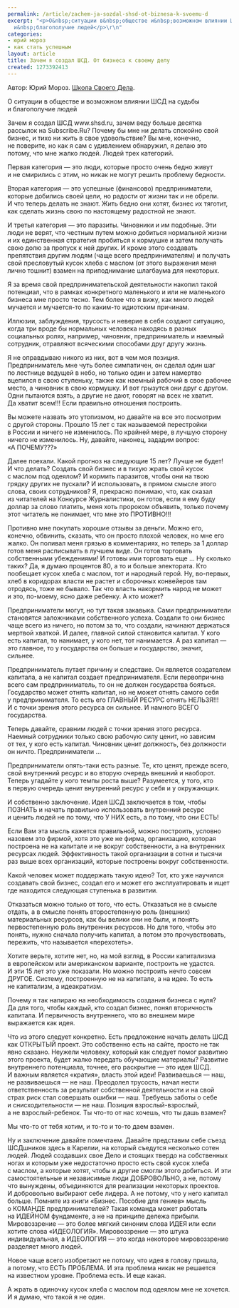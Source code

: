 ```yaml
---
permalink: /article/zachem-ja-sozdal-shsd-ot-biznesa-k-svoemu-d
excerpt: "<p>О&nbsp;ситуации в&nbsp;обществе и&nbsp;возможном влиянии ШСД на&nbsp;судьбы
  и&nbsp;благополучие людей</p>\r\n"
categories:
- юрий мороз
- как стать успешным
layout: article
title: Зачем я создал ШСД. От бизнеса к своему делу
created: 1273392413
---
```

<!--break-->
<p>Автор: Юрий Мороз. <a href="http://www.shsd.ru/">Школа Своего Дела</a>.</p>
<p>О&nbsp;ситуации в&nbsp;обществе и&nbsp;возможном влиянии ШСД на&nbsp;судьбы и&nbsp;благополучие людей</p>
<p>Зачем я&nbsp;создал ШСД www.shsd.ru, зачем веду больше десятка рассылок на&nbsp;Subscribe.Ru? Почему&nbsp;бы мне ни&nbsp;делать спокойно свой бизнес, и&nbsp;тихо ни&nbsp;жить в&nbsp;свое удовольствие? Вы&nbsp;мне, конечно, не&nbsp;поверите, но&nbsp;как я&nbsp;сам с&nbsp;удивлением обнаружил, я&nbsp;делаю это потому, что мне жалко людей. Людей трех категорий.</p>
<p>Первая категория&nbsp;— это люди, которые просто очень бедно живут и&nbsp;не&nbsp;смирились с&nbsp;этим, но&nbsp;никак не&nbsp;могут решить проблему бедности.</p>
<p>Вторая категория&nbsp;— это успешные (финансово) предприниматели, которые добились своей цели, но&nbsp;радости от&nbsp;жизни так и&nbsp;не&nbsp;обрели. И&nbsp;что теперь делать не&nbsp;знают. Жить бедно они хотят, бизнес их&nbsp;тяготит, как сделать жизнь свою по&nbsp;настоящему радостной не&nbsp;знают.</p>
<p>И&nbsp;третья категория&nbsp;— это паразиты. Чиновники и&nbsp;им&nbsp;подобные. Эти люди не&nbsp;верят, что честным путем можно добиться нормальной жизни и&nbsp;их&nbsp;единственная стратегия пробиться к&nbsp;кормушке и&nbsp;затем получать свою долю за&nbsp;пропуск к&nbsp;ней других. И&nbsp;кроме этого создавать препятствия другим людям (чаще всего предпринимателям) и&nbsp;получать свой пресловутый кусок хлеба с&nbsp;маслом (от&nbsp;этого выражения меня лично тошнит) взамен на&nbsp;приподнимание шлагбаума для некоторых.</p>
<p>Я&nbsp;за&nbsp;время свой предпринимательской деятельности накопил такой потенциал, что в&nbsp;рамках конкретного маленького и&nbsp;или не&nbsp;маленького бизнеса мне просто тесно. Тем более что я&nbsp;вижу, как много людей мучается и&nbsp;мучается-то по&nbsp;каким-то идиотским причинам.</p>
<p>Иллюзии, заблуждения, трусость и&nbsp;неверие в&nbsp;себя создают ситуацию, когда три вроде&nbsp;бы нормальных человека находясь в&nbsp;разных социальных ролях, например, чиновник, предприниматель и&nbsp;наемный сотрудник, отравляют всяческими способами друг другу жизнь.</p>
<p>Я&nbsp;не&nbsp;оправдываю никого из&nbsp;них, вот в&nbsp;чем моя позиция. Предприниматель мне чуть более симпатичен, он&nbsp;сделал один шаг по&nbsp;лестнице ведущей в&nbsp;небо, но&nbsp;только один и&nbsp;затем намертво вцепился в&nbsp;свою ступеньку, также как наемный рабочий в&nbsp;свое рабочее место, а&nbsp;чиновник в&nbsp;свою кормушку. И&nbsp;вот грызутся они друг с&nbsp;другом. Одни пытаются взять, а&nbsp;другие не&nbsp;дают, говорят на&nbsp;всех не&nbsp;хватит. Да&nbsp;хватит всем!!! Если правильно отношения построить.</p>
<p>Вы&nbsp;можете назвать это утопизмом, но&nbsp;давайте на&nbsp;все это посмотрим с&nbsp;другой стороны. Прошло 15&nbsp;лет с&nbsp;так называемой перестройки в&nbsp;России и&nbsp;ничего не&nbsp;изменилось. По&nbsp;крайней мере, в&nbsp;лучшую сторону ничего не&nbsp;изменилось. Ну, давайте, наконец, зададим вопрос: «А&nbsp;ПОЧЕМУ???»</p>
<p>Далее поехали. Какой прогноз на&nbsp;следующие 15&nbsp;лет? Лучше не&nbsp;будет! И&nbsp;что делать? Создать свой бизнес и&nbsp;в&nbsp;тихую жрать свой кусок с&nbsp;маслом под одеялом? И&nbsp;кормить паразитов, чтобы они на&nbsp;твою грядку других не&nbsp;пускали? И&nbsp;использовать, в&nbsp;прямом смысле этого слова, своих сотрудников? Я, прекрасно понимаю, что, как сказал из&nbsp;читателей на&nbsp;Конкурсе Журналистики, он&nbsp;готов, если я&nbsp;ему буду доллар за&nbsp;слово платить, меня хоть пророком объявить, только почему этот читатель не&nbsp;понимает, что мне это ПРОТИВНО!!!</p>
<p>Противно мне покупать хорошие отзывы за&nbsp;деньги. Можно его, конечно, обвинить, сказать, что он&nbsp;просто плохой человек, но&nbsp;мне его жалко. Он&nbsp;поливал меня грязью в&nbsp;комментариях, но&nbsp;теперь за&nbsp;1&nbsp;доллар готов меня расписывать в&nbsp;лучшем виде. Он&nbsp;готов торговать собственными убеждениями! И&nbsp;готовы ими торговать еще ... Ну&nbsp;сколько таких? Да, я&nbsp;думаю процентов&nbsp;80, а&nbsp;то&nbsp;и&nbsp;больше электората. Кто пообещает кусок хлеба с&nbsp;маслом, тот и&nbsp;народный герой. Ну, во-первых, хлеб в&nbsp;коридорах власти не&nbsp;растет и&nbsp;сборочных конвейеров там отродясь, тоже не&nbsp;бывало. Так что власть накормить народ не&nbsp;может и&nbsp;это, по-моему, ясно даже ребенку. А&nbsp;кто может?</p>
<p>Предприниматели могут, но&nbsp;тут такая закавыка. Сами предприниматели становятся заложниками собственного успеха. Создали то&nbsp;они бизнес чаще всего из&nbsp;ничего, но&nbsp;потом за&nbsp;то, что создали, начинают держаться мертвой хваткой. И&nbsp;далее, главной силой становится капитал. У&nbsp;кого есть капитал, то&nbsp;нанимает, у&nbsp;кого нет, тот нанимается. А&nbsp;раз капитал&nbsp;— это главное, то&nbsp;у&nbsp;государства он&nbsp;больше и&nbsp;государство, значит, сильнее.</p>
<p>Предприниматель путает причину и&nbsp;следствие. Он&nbsp;является создателем капитала, а&nbsp;не&nbsp;капитал создает предпринимателя. Если первопричина всего сам предприниматель, то&nbsp;он&nbsp;не&nbsp;должен государства бояться. Государство может отнять капитал, но&nbsp;не&nbsp;может отнять самого себя у&nbsp;предпринимателя. То&nbsp;есть его ГЛАВНЫЙ РЕСУРС отнять НЕЛЬЗЯ!!! И&nbsp;с&nbsp;точки зрения этого ресурса он&nbsp;сильнее. И&nbsp;намного ВСЕГО государства.</p>
<p>Теперь давайте, сравним людей с&nbsp;точки зрения этого ресурса. Наемный сотрудники только свою рабочую силу ценит, но&nbsp;зависим от&nbsp;тех, у&nbsp;кого есть капитал. Чиновник ценит должность, без должности он&nbsp;ничто. Предприниматели ...</p>
<p>Предприниматели опять-таки есть разные. Те, кто ценят, прежде всего, свой внутренний ресурс и&nbsp;во&nbsp;вторую очередь внешний и&nbsp;наоборот. Теперь угадайте у&nbsp;кого темпы роста выше? Разумеется, у&nbsp;того, кто в&nbsp;первую очередь ценит внутренний ресурс у&nbsp;себя и&nbsp;у&nbsp;окружающих.</p>
<p>И&nbsp;собственно заключение. Идея ШСД заключается в&nbsp;том, чтобы ПОЗНАТЬ и&nbsp;начать правильно использовать внутренний ресурс и&nbsp;ценить людей не&nbsp;по&nbsp;тому, что У&nbsp;НИХ есть, а&nbsp;по&nbsp;тому, что они ЕСТЬ!</p>
<p>Если Вам эта мысль кажется правильной, можно построить, условно назовем это фирмой, хотя это уже не&nbsp;фирма, организацию, которая построена не&nbsp;на&nbsp;капитале и&nbsp;не&nbsp;вокруг собственности, а&nbsp;на&nbsp;внутренних ресурсах людей. Эффективность такой организации в&nbsp;сотни и&nbsp;тысячи раз выше всех организаций, которые построены вокруг собственности.</p>
<p>Какой человек может поддержать такую идею? Тот, кто уже научился создавать свой бизнес, создал его и&nbsp;может его эксплуатировать и&nbsp;ищет где находится следующая ступенька в&nbsp;развитии.</p>
<p>Отказаться можно только от&nbsp;того, что есть. Отказаться не&nbsp;в&nbsp;смысле отдать, а&nbsp;в&nbsp;смысле понять второстепенную роль (внешних) материальных ресурсов, как&nbsp;бы велики они не&nbsp;были, и&nbsp;понять первостепенную роль внутренних ресурсов. Но&nbsp;для того, чтобы это понять, нужно сначала получить капитал, а&nbsp;потом это прочувствовать, пережить, что называется «перехотеть».</p>
<p>Хотите верьте, хотите нет, но, на&nbsp;мой взгляд, в&nbsp;России капитализма в&nbsp;европейском или американском варианте, построить не&nbsp;удастся. И&nbsp;эти 15&nbsp;лет это уже показали. Но&nbsp;можно построить нечто совсем ДРУГОЕ. Систему, построенную не&nbsp;на&nbsp;капитале, а&nbsp;на&nbsp;идее. То&nbsp;есть не&nbsp;капитализм, а&nbsp;идеакратизм.</p>
<p>Почему я&nbsp;так напираю на&nbsp;необходимость создания бизнеса с&nbsp;нуля? Да&nbsp;для того, чтобы каждый, кто создал бизнес, понял вторичность капитала. И&nbsp;первичность внутреннего, что во&nbsp;внешнем мире выражается как идея.</p>
<p>Что из&nbsp;этого следует конкретно. Есть предложение начать делать ШСД как ОТКРЫТЫЙ проект. Это собственно есть на&nbsp;сайте, просто не&nbsp;так явно сказано. Неужели человеку, который как следует помог развитию этого проекта, будет жалко передать обучающие материалы? Развитие внутреннего потенциала, точнее, его раскрытие&nbsp;— это идея ШСД. И&nbsp;важным является «кратия», власть этой идеи! Развиваешься&nbsp;— наш, не&nbsp;развиваешься&nbsp;— не&nbsp;наш. Преодолел трусость, начал нести ответственность за&nbsp;результат собственной деятельности и&nbsp;на&nbsp;свой страх риск стал совершать ошибки&nbsp;— наш. Требуешь заботы о&nbsp;себе и&nbsp;снисходительности&nbsp;— не&nbsp;наш. Позиция взрослый-взрослый, а&nbsp;не&nbsp;взрослый-ребенок. Ты&nbsp;что-то от&nbsp;нас хочешь, что ты&nbsp;дашь взамен?</p>
<p>Мы&nbsp;что-то от&nbsp;тебя хотим, и&nbsp;то-то и&nbsp;то-то даем взамен.</p>
<p>Ну&nbsp;и&nbsp;заключение давайте помечтаем. Давайте представим себе съезд ШСДшников здесь в&nbsp;Карелии, на&nbsp;который съедутся несколько сотен людей. Людей создавших свое Дело и&nbsp;стоящих твердо на&nbsp;собственных ногах и&nbsp;которым уже недостаточно просто есть свой кусок хлеба с&nbsp;маслом, а&nbsp;которые хотят, чтобы и&nbsp;другие смогли этого добиться. И&nbsp;эти самостоятельные и&nbsp;независимые люди ДОБРОВОЛЬНО, а&nbsp;не, потому что вынуждены, объединяются для реализации некоторых проектов. И&nbsp;добровольно выбирают себе лидера. А&nbsp;не&nbsp;потому, что у&nbsp;него капитал больше. Помните из&nbsp;книги «Бизнес. Пособие для гениев» мысль о&nbsp;КОМАНДЕ предпринимателей? Такая команда может работать на&nbsp;ИДЕЙНОМ фундаменте, а&nbsp;не&nbsp;на&nbsp;принципе дележа прибыли. Мировоззрение&nbsp;— это более мягкий синоним слова ИДЕЯ или если хотите слова «ИДЕОЛОГИЯ». Мировоззрение&nbsp;— это штука индивидуальная, а&nbsp;ИДЕОЛОГИЯ&nbsp;— это когда некоторое мировоззрение разделяет много людей.</p>
<p>Новое чаще всего изобретают не&nbsp;потому, что идея в&nbsp;голову пришла, а&nbsp;потому, что ЕСТЬ ПРОБЛЕМА. И&nbsp;эта проблема никак не&nbsp;решается на&nbsp;известном уровне. Проблема есть. И&nbsp;еще какая.</p>
<p>А&nbsp;жрать в&nbsp;одиночку кусок хлеба с&nbsp;маслом под одеялом мне не&nbsp;хочется. И&nbsp;я&nbsp;думаю, что такой я&nbsp;не&nbsp;один.</p>

 
 
